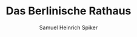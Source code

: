 ---
image: /assets/images/spiker/27b.jpg
thumb: /assets/images/spiker-thumbs/27b.jpg
author: Samuel Heinrich Spiker
artist: 
engraver: 
title: "Das Berlinische Rathaus"
subtitle: 
tags:
  - Town hall
layout: post
---
